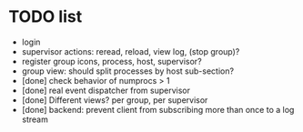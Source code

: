 # TODO list

* login
* supervisor actions: reread, reload, view log, (stop group)?
* register group icons, process, host, supervisor?
* group view: should split processes by host sub-section?
* [done] check behavior of numprocs > 1
* [done] real event dispatcher from supervisor
* [done] Different views? per group, per supervisor
* [done] backend: prevent client from subscribing more than once to
  a log stream
